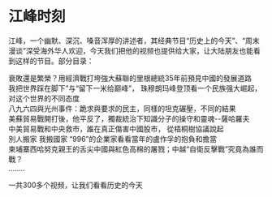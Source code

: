 # 江峰时刻  
江峰，一个幽默、深沉、嗓音浑厚的讲述者，其经典节目“历史上的今天”、“周末漫谈”深受海外华人欢迎，今天我们把他的视频也提供给大家，让大陆朋友也能看到这样的节目。部分目录：  

衰敗還是繁榮？用經濟戰打垮強大蘇聯的里根總統35年前預見中國的發展道路  
我把世界踩在脚下”与“留下一米给巅峰”， 珠穆朗玛峰登顶看一个民族强大崛起，对这个世界的不同态度  
八九六四與光州事件：跪求與要求的民主，同樣的坦克碾壓，不同的結果  
美蘇貿易戰開打後，他平反了，獨裁統治下知識分子的操守和靈魂--薩哈羅夫  
中美貿易戰和中央救市，誰在真正傷害中國股市， 從梧桐樹協議說起  
別人搬家 我搬國家 “996”的企業家看看當年的盧作孚的抱負和擔當  
柬埔寨西哈努克親王的舌尖中國與紅色高棉的屠戮；中越“自衛反擊戰”究竟為誰而戰？  
........  
  
一共300多个视频，让我们看看历史的今天  
